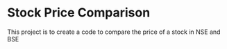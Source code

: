 # Stock Price Comparison 
This project is to create a code to compare the price of a stock in NSE and BSE
